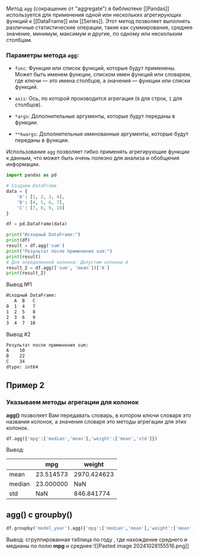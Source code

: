 Метод `agg` (сокращение от "aggregate") в библиотеке [[Pandas]] используется для применения одной или нескольких агрегирующих функций к [[DataFrame]] или [[Series]]. Этот метод позволяет выполнять различные статистические операции, такие как суммирование, среднее значение, минимум, максимум и другие, по одному или нескольким столбцам.

### Параметры метода `agg`:

- `func`: Функция или список функций, которые будут применены. Может быть именем функции, списком имен функций или словарем, где ключи — это имена столбцов, а значения — функции или списки функций.
    
- `axis`: Ось, по которой производится агрегация (`0` для строк, `1` для столбцов).
    
- `*args`: Дополнительные аргументы, которые будут переданы в функции.
    
- `**kwargs`: Дополнительные именованные аргументы, которые будут переданы в функции.
    

Использование `agg` позволяет гибко применять агрегирующие функции к данным, что может быть очень полезно для анализа и обобщения информации.

```python
import pandas as pd

# Создаем DataFrame
data = {
    'A': [1, 2, 3, 4],
    'B': [4, 5, 6, 7],
    'C': [7, 8, 9, 10]
}

df = pd.DataFrame(data)

print("Исходный DataFrame:")
print(df)
result = df.agg('sum')
print("Результат после применения sum:")
print(result)
# Для определенной колонки: Допустим колонки A 
result_2 = df.agg(['sum', 'mean'])['A']
print(result_2)
```

Вывод №1
```bash
Исходный DataFrame:
   A  B   C
0  1  4   7
1  2  5   8
2  3  6   9
3  4  7  10
```
Вывод #2
```bash
Результат после применения sum:
A    10
B    22
C    34
dtype: int64
```


## Пример 2
### Указываем методы агрегации для колонок

**agg()** позволяет Вам передавать словарь, в котором ключи словаря это названия колонок, а значения словаря это методы агрегации для этих колонок.

```python
df.agg({'mpg':['median','mean'],'weight':['mean','std']})
```


Вывод:

|        | mpg       | weight      |
| ------ | --------- | ----------- |
| mean   | 23.514573 | 2970.424623 |
| median | 23.000000 | NaN         |
| std    | NaN       | 846.841774  |


## agg() с groupby()

```python
df.groupby('model_year').agg({'mpg':['median','mean'],'weight':['mean','std']})
```

Вывод: сгруппированная таблица по году , где нахождение среднего и медианы по полю **mpg** и среднее 
![[Pasted image 20241028155516.png]]